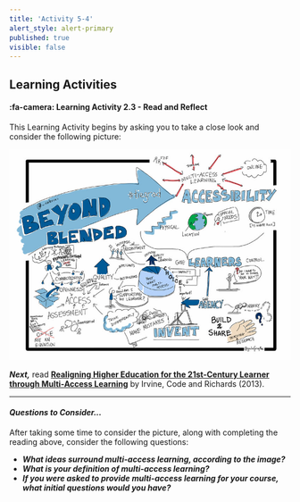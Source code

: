 ```yaml
---
title: 'Activity 5-4'
alert_style: alert-primary
published: true
visible: false
---
```


## Learning Activities

#### :fa-camera: Learning Activity 2.3 - Read and Reflect

This Learning Activity begins by asking you to take a close look and consider the following picture:

![](U5LAImage.jpg)

***Next,*** read [**Realigning Higher Education for the 21st-Century Learner through Multi-Access Learning**](https://jolt.merlot.org/vol9no2/irvine_0613.htm) by Irvine, Code and Richards (2013).

---

#### ***Questions to Consider...***

After taking some time to consider the picture, along with completing the reading above, consider the following questions:

 - ***What ideas surround multi-access learning, according to the image?***
 - ***What is your definition of multi-access learning?***
 - ***If you were asked to provide multi-access learning for your course, what initial questions would you have?***
